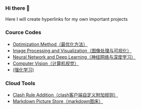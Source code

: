 ### Hi there 👋

<!--
**huakyouin/huakyouin** is a ✨ _special_ ✨ repository because its `README.md` (this file) appears on your GitHub profile.

Here are some ideas to get you started:

- 🔭 I’m currently working on ...
- 🌱 I’m currently learning ...
- 👯 I’m looking to collaborate on ...
- 🤔 I’m looking for help with ...
- 💬 Ask me about ...
- 📫 How to reach me: ...
- 😄 Pronouns: ...
- ⚡ Fun fact: ...
-->

Here I will create hyperlinks for my own important projects



### Cource Codes

- [Optimization Method（最优化方法）](https://github.com/huakyouin/DATA130026.01-records)
- [Image Processing and Visualization（图像处理与可视化）](https://github.com/huakyouin/DATA130049.01-records)
- [Neural Network and Deep Learning（神经网络与深度学习）](https://github.com/huakyouin/DATA130011.01-records)
- [Computer Vision（计算机视觉）](https://github.com/huakyouin/DATA130051.01-records)
- [(强化学习)](https://github.com/huakyouin/Reinforcement-Learning)



### Cloud Tools

- [Clash Rule Addition（clash客户端自定义附加规则）](https://github.com/huakyouin/clash-rules)
- [Markdown Picture Store（markdown图床）](https://github.com/huakyouin/md-img)

